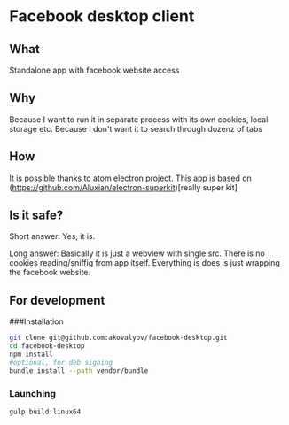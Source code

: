 # Facebook desktop client

## What

Standalone app with facebook website access

## Why

Because I want to run it in separate process with its own cookies, local storage etc.
Because I don't want it to search through dozenz of tabs

## How

It is possible thanks to atom electron project. This app is based on (https://github.com/Aluxian/electron-superkit)[really super kit]

## Is it safe?

Short answer: Yes, it is.

Long answer: Basically it is just a webview with single src. There is no cookies reading/sniffig from app itself.
Everything is does is just wrapping the facebook website.


## For development

###Installation

````sh
git clone git@github.com:akovalyov/facebook-desktop.git
cd facebook-desktop
npm install
#optional, for deb signing
bundle install --path vendor/bundle
````

### Launching

```sh
gulp build:linux64
```
